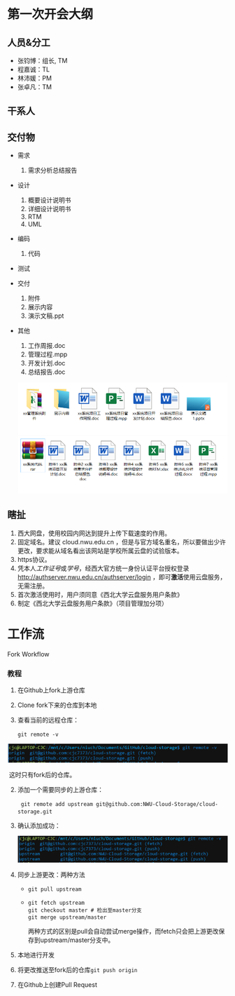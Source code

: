 第一次开会大纲
===

人员&分工
---

* 张钧博：组长, TM
* 程嘉诚：TL
* 林沛媛：PM
* 张卓凡：TM

干系人
---

交付物
---

* 需求
  
    1. 需求分析总结报告

* 设计

    1. 概要设计说明书
    2. 详细设计说明书
    3. RTM
    4. UML

* 编码

    1. 代码

* 测试

* 交付

    1. 附件
    2. 展示内容
    3. 演示文稿.ppt

* 其他

    1. 工作周报.doc
    2. 管理过程.mpp
    3. 开发计划.doc
    4. 总结报告.doc

  ![2](交付物1.png)
  ![3](交付物2.png)

## 瞎扯

1. 西大网盘，使用校园内网达到提升上传下载速度的作用。
2. 固定域名。建议 cloud.nwu.edu.cn ，但是与官方域名重名，所以要做出少许更改，要求能从域名看出该网站是学校所属云盘的试验版本。
3. https协议。
4. 凭本人*工作证号*或*学号*，经西大官方统一身份认证平台授权登录 <http://authserver.nwu.edu.cn/authserver/login> ，即可**激活**使用云盘服务，无需注册。
5. 首次激活使用时，用户须同意《西北大学云盘服务用户条款》
6. 制定《西北大学云盘服务用户条款》（项目管理加分项）

# 工作流

Fork Workflow

### 教程

1. 在Github上fork上游仓库

2. Clone fork下来的仓库到本地

3. 查看当前的远程仓库：

   `git remote -v`

![1573179566960](大纲/1573179566960.png)

​	这时只有fork后的仓库。

2. 添加一个需要同步的上游仓库：

   ` git remote add upstream git@github.com:NWU-Cloud-Storage/cloud-storage.git`

3. 确认添加成功：

   ![1573179736006](大纲/1573179736006.png)

4. 同步上游更改：两种方法

   * `git pull upstream`

   * ```shell
     git fetch upstream
     git checkout master # 检出至master分支
     git merge upstream/master
     ```
     
     两种方式的区别是pull会自动尝试merge操作，而fetch只会把上游更改保存到upstream/master分支中。
   
5. 本地进行开发

6. 将更改推送至fork后的仓库`git push origin`

7. 在Github上创建Pull Request

   
